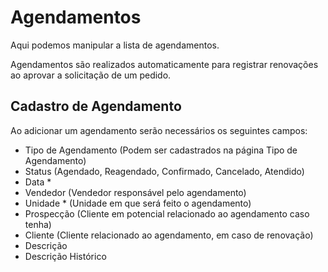 # Agendamentos

Aqui podemos manipular a lista de agendamentos.

Agendamentos são realizados automaticamente para registrar renovações ao aprovar a solicitação de um pedido.

## Cadastro de Agendamento

Ao adicionar um agendamento serão necessários os seguintes campos:

* Tipo de Agendamento \(Podem ser cadastrados na página Tipo de Agendamento\)
* Status \(Agendado, Reagendado, Confirmado, Cancelado, Atendido\)
* Data \*
* Vendedor \(Vendedor responsável pelo agendamento\)
* Unidade \* \(Unidade em que será feito o agendamento\)
* Prospecção \(Cliente em potencial relacionado ao agendamento caso tenha\)
* Cliente \(Cliente relacionado ao agendamento, em caso de renovação\)
* Descrição
* Descrição Histórico

